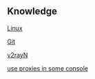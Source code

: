 ## Knowledge

[Linux](./linux.md)

[Git](./git.md)

[v2rayN](./v2rayn.md)

[use proxies in some console](./console_proxy.md)
